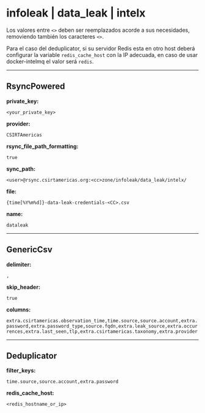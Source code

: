 # infoleak | data_leak | intelx

Los valores entre `<>` deben ser reemplazados acorde a sus necesidades, removiendo también los caracteres `<>`.

Para el caso del deduplicator, si su servidor Redis esta en otro host deberá configurar la variable `redis_cache_host` con la IP adecuada, en caso de usar docker-intelmq el valor será `redis`.

---
## RsyncPowered

**private_key:**

`<your_private_key>`

**provider:**

`CSIRTAmericas`

**rsync_file_path_formatting:**

`true`

**sync_path:**

`<user>@rsync.csirtamericas.org:<cc>zone/infoleak/data_leak/intelx/`

**file:**

`{time[%Y%m%d]}-data-leak-credentials-<CC>.csv`

**name:**

`dataleak`


---
## GenericCsv

**delimiter:**

`,`

**skip_header:**

`true`

**columns:**

`extra.csirtamericas.observation_time,time.source,source.account,extra.password,extra.password_type,source.fqdn,extra.leak_source,extra.occurrences,extra.last_seen,tlp,extra.csirtamericas.taxonomy,extra.provider`


---
## Deduplicator

**filter_keys:**

`time.source,source.account,extra.password`

**redis_cache_host:**

`<redis_hostname_or_ip>`
